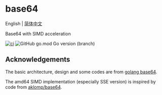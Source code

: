 # base64
English | [简体中文](README-CN.md)

Base64 with SIMD acceleration

[![ci](https://github.com/emmansun/base64/actions/workflows/ci.yml/badge.svg)](https://github.com/emmansun/base64/actions/workflows/ci.yml)
![GitHub go.mod Go version (branch)](https://img.shields.io/github/go-mod/go-version/emmansun/base64)

## Acknowledgements
The basic architecture, design and some codes are from [golang base64](https://github.com/golang/go/tree/master/src/encoding/base64).

The amd64 SIMD implementation (especially SSE version) is inspired by code from [aklomp/base64](https://github.com/aklomp/base64). 